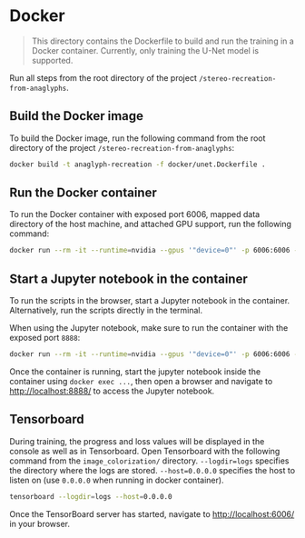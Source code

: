 # Docker

> This directory contains the Dockerfile to build and run the training in a Docker container.
> Currently, only training the U-Net model is supported.

Run all steps from the root directory of the project
`/stereo-recreation-from-anaglyphs`.

## Build the Docker image

To build the Docker image, run the following command from the root directory of the project `/stereo-recreation-from-anaglyphs`:

```bash
docker build -t anaglyph-recreation -f docker/unet.Dockerfile .
```

## Run the Docker container

To run the Docker container with exposed port 6006, mapped data directory of the host machine, and attached GPU support, run the following command:

```bash
docker run --rm -it --runtime=nvidia --gpus '"device=0"' -p 6006:6006 -v <data-dir of the hostmachine>:/data/ --name anaglyph-recreation-container --shm-size=3gb anaglyph-recreation
```

## Start a Jupyter notebook in the container

To run the scripts in the browser, start a Jupyter notebook in the container. Alternatively, run the scripts directly in the terminal.

When using the Jupyter notebook, make sure to run the container with the exposed port `8888`:

```bash
docker run --rm -it --runtime=nvidia --gpus '"device=0"' -p 6006:6006 -p 8888:8888 -v <data-dir of the hostmachine>:/data/ --name anaglyph-recreation-container --shm-size=3gb anaglyph-recreation
```

Once the container is running, start the jupyter notebook inside the container using `docker exec ...`, then open a browser and navigate to [http://localhost:8888/](http://localhost:8888/) to access the Jupyter notebook.

## Tensorboard

During training, the progress and loss values will be displayed in the console as well as in Tensorboard.
Open Tensorboard with the following command from the `image_colorization/` directory.
`--logdir=logs` specifies the directory where the logs are stored.
`--host=0.0.0.0` specifies the host to listen on (use `0.0.0.0` when running in docker container).

```bash
tensorboard --logdir=logs --host=0.0.0.0
```

Once the TensorBoard server has started, navigate to [http://localhost:6006/](http://localhost:6006/) in your browser.